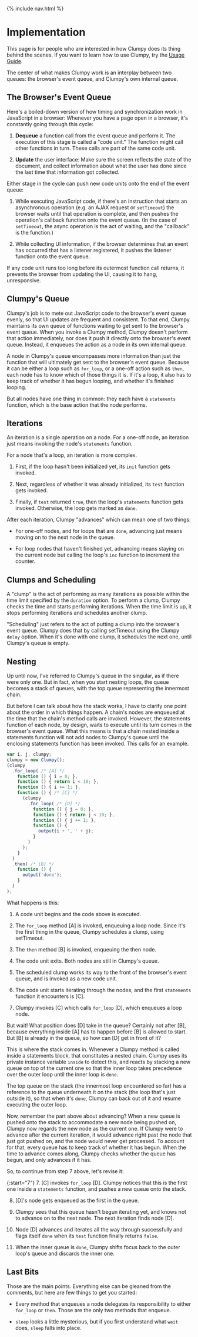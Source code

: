 {% include nav.html %}

# Implementation

This page is for people who are interested in how Clumpy does its thing behind the scenes. If you want to learn how to use Clumpy, try the [Usage Guide](./).

The center of what makes Clumpy work is an interplay between two queues: the browser's event queue, and Clumpy's own internal queue.

## The Browser's Event Queue

Here's a boiled-down version of how timing and synchronization work in JavaScript in a browser: Whenever you have a page open in a browser, it's constantly going through this cycle:

1. **Dequeue** a function call from the event queue and perform it. The execution of this stage is called a "code unit." The function might call other functions in turn. These calls are part of the same code unit.

2. **Update** the user interface: Make sure the screen reflects the state of the document, and collect information about what the user has done since the last time that information got collected.

Either stage in the cycle can push new code units onto the end of the event queue:

1. While executing JavaScript code, if there's an instruction that starts an asynchronous operation (e.g. an AJAX request or `setTimeout`) the browser waits until that operation is complete, and then pushes the operation's callback function onto the event queue. (In the case of `setTimeout`, the async operation is the act of waiting, and the "callback" is the function.)

2. While collecting UI information, if the browser determines that an event has occurred that has a listener registered, it pushes the listener function onto the event queue.

If any code unit runs too long before its outermost function call returns, it prevents the browser from updating the UI, causing it to hang, unresponsive.

## Clumpy's Queue

Clumpy's job is to mete out JavaScript code to the browser's event queue evenly, so that UI updates are frequent and consistent. To that end, Clumpy maintains its own queue of functions waiting to get sent to the browser's event queue. When you invoke a Clumpy method, Clumpy doesn't perform that action immediately, nor does it push it directly onto the browser's event queue. Instead, it enqueues the action as a node in its own internal queue.

A node in Clumpy's queue encompasses more information than just the function that will ultimately get sent to the browser's event queue. Because it can be either a loop such as `for_loop`, or a one-off action such as `then`, each node has to know which of those things it is. If it's a loop, it also has to keep track of whether it has begun looping, and whether it's finished looping.

But all nodes have one thing in common: they each have a `statements` function, which is the base action that the node performs.

## Iterations

An iteration is a single operation on a node. For a one-off node, an iteration just means invoking the node's `statements` function.

For a node that's a loop, an iteration is more complex.

1. First, if the loop hasn't been initialized yet, its `init` function gets invoked.

2. Next, regardless of whether it was already initialized, its `test` function gets invoked.

3. Finally, if `test` returned `true`, then the loop's `statements` function gets invoked. Otherwise, the loop gets marked as `done`.

After each iteration, Clumpy "advances" which can mean one of two things:

* For one-off nodes, and for loops that are `done`, advancing just means moving on to the next node in the queue.

* For loop nodes that haven't finished yet, advancing means staying on the current node but calling the loop's `inc` function to increment the counter.

## Clumps and Scheduling

A "clump" is the act of performing as many iterations as possible within the time limit specified by the `duration` option. To perform a clump, Clumpy checks the time and starts performing iterations. When the time limit is up, it stops performing iterations and schedules another clump.

"Scheduling" just refers to the act of putting a clump into the browser's event queue. Clumpy does that by calling setTimeout using the Clumpy `delay` option. When it's done with one clump, it schedules the next one, until Clumpy's queue is empty.

## Nesting

Up until now, I've referred to Clumpy's queue in the singular, as if there were only one. But in fact, when you start nesting loops, the queue becomes a stack of queues, with the top queue representing the innermost chain.

But before I can talk about how the stack works, I have to clarify one point about the order in which things happen. A chain's nodes are enqueued at the time that the chain's method calls are invoked. However, the statements function of each node, by design, waits to execute until its turn comes in the browser's event queue. What this means is that a chain nested inside a statements function will not add nodes to Clumpy's queue until the enclosing statements function has been invoked. This calls for an example.

```javascript
var i, j, clumpy;
clumpy = new Clumpy();
(clumpy
  .for_loop( /* [A] */
    function () { i = 0; },
    function () { return i < 10; },
    function () { i += 1; },
    function () { /* [C] */
      (clumpy
        .for_loop( /* [D] */
          function () { j = 0; },
          function () { return j < 10; },
          function () { j += 1; },
          function () {
            output(i + ', ' + j);
          }
        )
      );
    }
  )
  .then( /* [B] */
    function () {
      output('done');
    }
  )
);
```

What happens is this:

1. A code unit begins and the code above is executed.

2. The `for_loop` method [A] is invoked, enqueuing a loop node. Since it's the first thing in the queue, Clumpy schedules a clump, using setTimeout.

3. The `then` method [B] is invoked, enqueuing the then node.

4. The code unit exits. Both nodes are still in Clumpy's queue.

5. The scheduled clump works its way to the front of the browser's event queue, and is invoked as a new code unit.

6. The code unit starts iterating through the nodes, and the first `statements` function it encounters is [C].

7. Clumpy invokes [C] which calls `for_loop` [D], which enqueues a loop node.

But wait! What position does [D] take in the queue? Certainly not after [B], because everything inside [A] has to happen before [B] is allowed to start. But [B] is already in the queue, so how can [D] get in front of it?

This is where the stack comes in. Whenever a Clumpy method is called inside a statements block, that constitutes a nested chain. Clumpy uses its private instance variable `inside` to detect this, and reacts by stacking a new queue on top of the current one so that the inner loop takes precedence over the outer loop until the inner loop is `done`.

The top queue on the stack (the innermost loop encountered so far) has a reference to the queue underneath it on the stack (the loop that's just outside it), so that when it's `done`, Clumpy can back out of it and resume executing the outer loop.

Now, remember the part above about advancing? When a new queue is pushed onto the stack to accommodate a new node being pushed on, Clumpy now regards the new node as the current one. If Clumpy were to advance after the current iteration, it would advance right past the node that just got pushed on, and the node would never get processed. To account for that, every queue has to keep track of whether it has begun. When the time to advance comes along, Clumpy checks whether the queue has begun, and only advances if it has.

So, to continue from step 7 above, let's revise it:

{:start="7"}
7. [C] invokes `for_loop` [D]. Clumpy notices that this is the first one inside a `statements` function, and pushes a new queue onto the stack.

8. [D]'s node gets enqueued as the first in the queue.

9. Clumpy sees that this queue hasn't begun iterating yet, and knows not to advance on to the next node. The next iteration finds node [D].

10. Node [D] advances and iterates all the way through successfully and flags itself `done` when its `test` function finally returns `false`.

11. When the inner queue is `done`, Clumpy shifts focus back to the outer loop's queue and discards the inner one.

## Last Bits

Those are the main points. Everything else can be gleaned from the comments, but here are few things to get you started:

* Every method that enqueues a node delegates its responsibility to either `for_loop` or `then`. Those are the only two methods that enqueue.

* `sleep` looks a little mysterious, but if you first understand what `wait` does, `sleep` falls into place.
